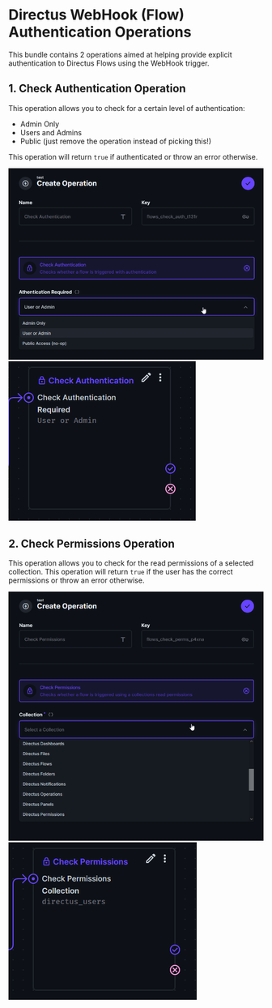 # Directus WebHook (Flow) Authentication Operations

This bundle contains 2 operations aimed at helping provide explicit authentication to Directus Flows using the WebHook trigger.

## 1. Check Authentication Operation

This operation allows you to check for a certain level of authentication:
- Admin Only 
- Users and Admins
- Public (just remove the operation instead of picking this!)

This operation will return `true` if authenticated or throw an error otherwise.

![Check Auth Config](https://raw.githubusercontent.com/br41nslug/directus-extension-webhook-authentication/main/examples/check_auth_config.png)
![Check Auth Operation](https://raw.githubusercontent.com/br41nslug/directus-extension-webhook-authentication/main/examples/check_auth_op.png)

## 2. Check Permissions Operation

This operation allows you to check for the read permissions of a selected collection.
This operation will return `true` if the user has the correct permissions or throw an error otherwise.

![Check Perms Config](https://raw.githubusercontent.com/br41nslug/directus-extension-webhook-authentication/main/examples/check_perms_config.png)
![Check Perms Operation](https://raw.githubusercontent.com/br41nslug/directus-extension-webhook-authentication/main/examples/check_perms_op.png)
